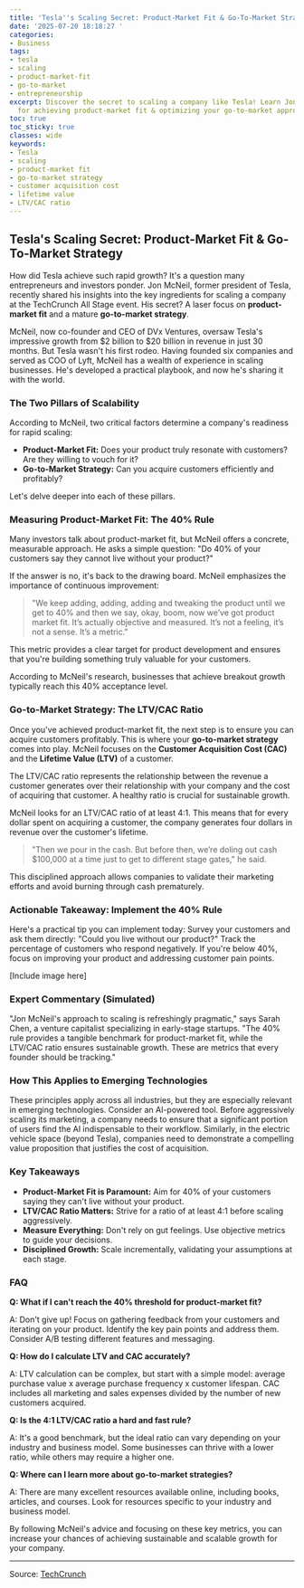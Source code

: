 ```yaml
---
title: 'Tesla''s Scaling Secret: Product-Market Fit & Go-To-Market Strategy'
date: '2025-07-20 18:18:27 '
categories:
- Business
tags:
- tesla
- scaling
- product-market-fit
- go-to-market
- entrepreneurship
excerpt: Discover the secret to scaling a company like Tesla! Learn Jon McNeil's strategies
  for achieving product-market fit & optimizing your go-to-market approach.
toc: true
toc_sticky: true
classes: wide
keywords:
- Tesla
- scaling
- product-market fit
- go-to-market strategy
- customer acquisition cost
- lifetime value
- LTV/CAC ratio
---
```


## Tesla's Scaling Secret: Product-Market Fit & Go-To-Market Strategy

How did Tesla achieve such rapid growth? It's a question many entrepreneurs and investors ponder. Jon McNeil, former president of Tesla, recently shared his insights into the key ingredients for scaling a company at the TechCrunch All Stage event. His secret? A laser focus on **product-market fit** and a mature **go-to-market strategy**.

McNeil, now co-founder and CEO of DVx Ventures, oversaw Tesla's impressive growth from $2 billion to $20 billion in revenue in just 30 months. But Tesla wasn't his first rodeo. Having founded six companies and served as COO of Lyft, McNeil has a wealth of experience in scaling businesses. He's developed a practical playbook, and now he's sharing it with the world.

### The Two Pillars of Scalability

According to McNeil, two critical factors determine a company's readiness for rapid scaling:

*   **Product-Market Fit:** Does your product truly resonate with customers? Are they willing to vouch for it?
*   **Go-to-Market Strategy:** Can you acquire customers efficiently and profitably?

Let's delve deeper into each of these pillars.

### Measuring Product-Market Fit: The 40% Rule

Many investors talk about product-market fit, but McNeil offers a concrete, measurable approach. He asks a simple question: "Do 40% of your customers say they cannot live without your product?"

If the answer is no, it's back to the drawing board. McNeil emphasizes the importance of continuous improvement:

> "We keep adding, adding, adding and tweaking the product until we get to 40% and then we say, okay, boom, now we’ve got product market fit. It’s actually objective and measured. It’s not a feeling, it’s not a sense. It’s a metric."

This metric provides a clear target for product development and ensures that you're building something truly valuable for your customers.

According to McNeil's research, businesses that achieve breakout growth typically reach this 40% acceptance level.

### Go-to-Market Strategy: The LTV/CAC Ratio

Once you've achieved product-market fit, the next step is to ensure you can acquire customers profitably. This is where your **go-to-market strategy** comes into play. McNeil focuses on the **Customer Acquisition Cost (CAC)** and the **Lifetime Value (LTV)** of a customer.

The LTV/CAC ratio represents the relationship between the revenue a customer generates over their relationship with your company and the cost of acquiring that customer. A healthy ratio is crucial for sustainable growth.

McNeil looks for an LTV/CAC ratio of at least 4:1. This means that for every dollar spent on acquiring a customer, the company generates four dollars in revenue over the customer's lifetime.

> "Then we pour in the cash. But before then, we’re doling out cash $100,000 at a time just to get to different stage gates," he said.

This disciplined approach allows companies to validate their marketing efforts and avoid burning through cash prematurely.

### Actionable Takeaway: Implement the 40% Rule

Here's a practical tip you can implement today: Survey your customers and ask them directly: "Could you live without our product?" Track the percentage of customers who respond negatively. If you're below 40%, focus on improving your product and addressing customer pain points.

[Include image here]

### Expert Commentary (Simulated)

"Jon McNeil's approach to scaling is refreshingly pragmatic," says Sarah Chen, a venture capitalist specializing in early-stage startups. "The 40% rule provides a tangible benchmark for product-market fit, while the LTV/CAC ratio ensures sustainable growth. These are metrics that every founder should be tracking." 

### How This Applies to Emerging Technologies

These principles apply across all industries, but they are especially relevant in emerging technologies. Consider an AI-powered tool. Before aggressively scaling its marketing, a company needs to ensure that a significant portion of users find the AI indispensable to their workflow. Similarly, in the electric vehicle space (beyond Tesla), companies need to demonstrate a compelling value proposition that justifies the cost of acquisition.

### Key Takeaways

*   **Product-Market Fit is Paramount:** Aim for 40% of your customers saying they can't live without your product.
*   **LTV/CAC Ratio Matters:** Strive for a ratio of at least 4:1 before scaling aggressively.
*   **Measure Everything:** Don't rely on gut feelings. Use objective metrics to guide your decisions.
*   **Disciplined Growth:** Scale incrementally, validating your assumptions at each stage.

### FAQ

**Q: What if I can't reach the 40% threshold for product-market fit?**

A: Don't give up! Focus on gathering feedback from your customers and iterating on your product. Identify the key pain points and address them. Consider A/B testing different features and messaging.

**Q: How do I calculate LTV and CAC accurately?**

A: LTV calculation can be complex, but start with a simple model: average purchase value x average purchase frequency x customer lifespan. CAC includes all marketing and sales expenses divided by the number of new customers acquired.

**Q: Is the 4:1 LTV/CAC ratio a hard and fast rule?**

A: It's a good benchmark, but the ideal ratio can vary depending on your industry and business model. Some businesses can thrive with a lower ratio, while others may require a higher one.

**Q: Where can I learn more about go-to-market strategies?**

A: There are many excellent resources available online, including books, articles, and courses. Look for resources specific to your industry and business model.

By following McNeil's advice and focusing on these key metrics, you can increase your chances of achieving sustainable and scalable growth for your company.

---

Source: [TechCrunch](https://techcrunch.com/2025/07/20/former-tesla-president-discloses-the-secret-to-scaling-a-company/)